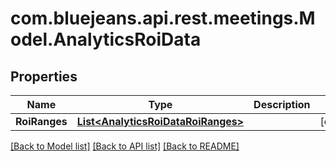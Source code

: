 # com.bluejeans.api.rest.meetings.Model.AnalyticsRoiData
## Properties

Name | Type | Description | Notes
------------ | ------------- | ------------- | -------------
**RoiRanges** | [**List&lt;AnalyticsRoiDataRoiRanges&gt;**](AnalyticsRoiDataRoiRanges.md) |  | [optional] 

[[Back to Model list]](../README.md#documentation-for-models) [[Back to API list]](../README.md#documentation-for-api-endpoints) [[Back to README]](../README.md)

